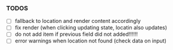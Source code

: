 ### TODOS
- [ ] fallback to location and render content accordingly
- [ ] fix render (when clicking updating state, locatin also updates)
- [ ] do not add item if previous field did not added!!!!!!
- [ ] error warnings when location not found (check data on input)